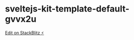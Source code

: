 # sveltejs-kit-template-default-gvvx2u

[Edit on StackBlitz ⚡️](https://stackblitz.com/edit/sveltejs-kit-template-default-gvvx2u)